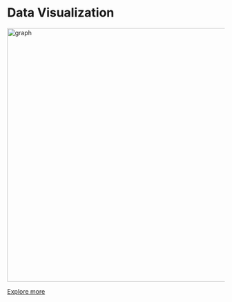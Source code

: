 # Data Visualization

<img width="587" alt="graph" src="https://github.com/inyoung-j/is578-intro-dh/assets/144145472/5b7c6336-311c-4fda-a38c-beefbecbb2ea">

[Explore more]("https://datawrapper.dwcdn.net/NMdoh/2/")